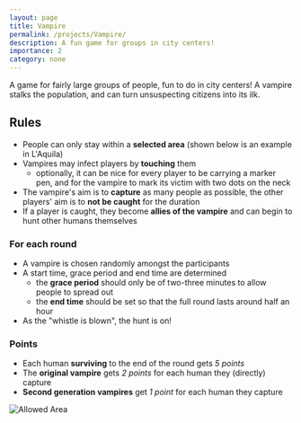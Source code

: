 ```yaml
---
layout: page
title: Vampire
permalink: /projects/Vampire/
description: A fun game for groups in city centers!
importance: 2
category: none
---
```


A game for fairly large groups of people, fun to do in city centers!
A vampire stalks the population, and can turn unsuspecting citizens into its ilk.

## Rules

- People can only stay within a __selected area__ (shown below is an example in L'Aquila)
- Vampires may infect players by __touching__ them
    - optionally, it can be nice for every player to be carrying a marker pen, and for the vampire to mark its victim with two dots on the neck
- The vampire's aim is to __capture__ as many people as possible, 
    the other players' aim is to __not be caught__ for the duration
- If a player is caught, they become __allies of the vampire__ and can begin to 
    hunt other humans themselves

### For each round

- A vampire is chosen randomly amongst the participants
- A start time, grace period and end time are determined
    - the __grace period__ should only be of two-three minutes to allow people to spread out
    - the __end time__ should be set so that the full round lasts around half an hour
- As the "whistle is blown", the hunt is on! 

### Points

- Each human __surviving__ to the end of the round gets _5 points_
- The __original vampire__ gets _2 points_ for each human they (directly) capture
- __Second generation vampires__ get _1 point_ for each human they capture

![Allowed Area](../../assets/img/castello_map.png)